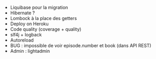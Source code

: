 - Liquibase pour la migration
- Hibernate ?
- Lombock à la place des getters
- Deploy on Heroku
- Code quality (coverage + quality)
- slf4j + logback
- Autoreload
- BUG : impossible de voir episode.number et book (dans API REST)
- Admin : lightadmin
